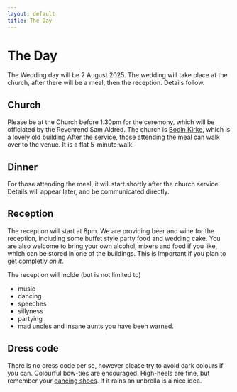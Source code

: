 ```yaml
---
layout: default
title: The Day
---
```


# The Day
The Wedding day will be 2 August 2025. The wedding will take place at the church, after there will be a meal, then the reception. 
Details follow.


## Church
Please be at the Church before 1.30pm for the ceremony, which will be officiated by the Revenrend Sam Aldred.
The church is [Bodin Kirke](https://en.wikipedia.org/wiki/Bodin_Church), which is a lovely old building
After the service, those attending the meal can walk over to the venue. It is a flat 5-minute walk. 

## Dinner
For those attending the meal, it will start shortly after the church service. 
Details will appear later, and be communicated directly.


## Reception
The reception will start at 8pm.
We are providing beer and wine for the reception, including some buffet style party food and wedding cake. 
You are also welcome to bring your own alcohol, mixers and food if you like, which can be stored in one of the buildings. This is important if you plan to get completly _on it_.

The reception will inclde (but is not limited to)
- music
- dancing
- speeches
- sillyness
- partying
- mad uncles and insane aunts
you have been warned.

## Dress code
There is no dress code per se, however please try to avoid dark colours if you can. Colourful bow-ties are encouraged. High-heels are fine, but remember your [dancing shoes](https://open.spotify.com/track/0hAMkY2kwdXPPDfQ1e3BmJ?si=9105ced2e53f4c4f). If it rains an unbrella is a nice idea.